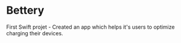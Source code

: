 # Bettery
First Swift projet - Created an app which helps it's users to optimize charging their devices.
